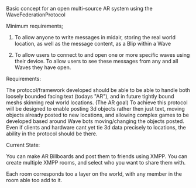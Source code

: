 Basic concept for an open multi-source AR system using the WaveFederationProtocol

Minimum requirements;

1. To allow anyone to write messages in midair, storing the real world location, as well as the message content, as a Blip within a Wave

2. To allow users to connect to and open one or more specific waves using their device. To allow users to see these messages from any and all Waves they have open.


Requirements:

The protocol/framework developed should be able to be able to handle both loosely bounded facing text (todays "AR"), and in future tightly bound meshs skinning real world locations. (The AR goal)
To achieve this protocol will be designed to enable posting 3d objects rather then just text, moving objects  already posted to new locations, and allowing complex games to be developed based around Wave bots moving/changing the objects posted. Even if clients and hardware cant yet tie 3d data precisely to locations, the ability in the protocol should be there.

Current State:

You can make AR Billboards and post them to friends using XMPP.
You can create multiple XMPP rooms, and select who you want to share them with.

Each room corresponds too a layer on the world, with any member in the room able too add to it.